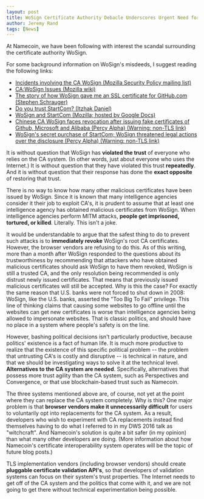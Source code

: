 ```yaml
---
layout: post
title: WoSign Certificate Authority Debacle Underscores Urgent Need for Pluggable Certificate Verification
author: Jeremy Rand
tags: [News]
---
```


At Namecoin, we have been following with interest the scandal surrounding the certificate authority WoSign.

For some background information on WoSign's misdeeds, I suggest reading the following links:

* [Incidents involving the CA WoSign (Mozilla Security Policy mailing list)](https://groups.google.com/d/topic/mozilla.dev.security.policy/k9PBmyLCi8I)
* [CA:WoSign Issues (Mozilla wiki)](https://wiki.mozilla.org/CA:WoSign_Issues)
* [The story of how WoSign gave me an SSL certificate for GitHub.com (Stephen Schrauger)](https://www.schrauger.com/the-story-of-how-wosign-gave-me-an-ssl-certificate-for-github-com)
* [Do you trust StartCom?  (Itzhak Daniel)](https://archive.is/8bSp6)
* [WoSign and StartCom (Mozilla; hosted by Google Docs)](https://docs.google.com/document/d/1C6BlmbeQfn4a9zydVi2UvjBGv6szuSB4sMYUcVrR8vQ/mobilebasic)
* [Chinese CA WoSign faces revocation after issuing fake certificates of Github, Microsoft and Alibaba (Percy Alpha) (Warning: non-TLS link)](http://www.percya.com/2016/08/chinese-ca-wosign-faces-revocation.html)
* [WoSign's secret purchase of StartCom; WoSign threatened legal actions over the disclosure (Percy Alpha) (Warning: non-TLS link)](http://www.percya.com/2016/09/wosigns-secret-purchase-of-startcom.html)

It is without question that WoSign has **violated the trust** of everyone who relies on the CA system.  (In other words, just about everyone who uses the Internet.)  It is without question that they have violated this trust **repeatedly**.  And it is without question that their response has done the **exact opposite** of restoring that trust.

There is no way to know how many other malicious certificates have been issued by WoSign.  Since it is known that many intelligence agencies consider it their job to exploit CA's, it is prudent to assume that at least one intelligence agency has obtained malicious certificates from WoSign.  When intelligence agencies perform MITM attacks, **people get imprisoned, tortured, or killed**.  Literally.  This isn't a joke.

It would be understandable to argue that the safest thing to do to prevent such attacks is to **immediately revoke** WoSign's root CA certificates.  However, the browser vendors are refusing to do this.  As of this writing, more than a month after WoSign responded to the questions about its trustworthiness by recommending that attackers who have obtained malicious certificates should ask WoSign to have them revoked, WoSign is still a trusted CA, and the only resolution being recommended is only distrust newly issued certificates.  That means that previously issued malicious certificates will still be accepted.  Why is this the case?  For exactly the same reason that U.S. banks were not forced to shut down in 2008: WoSign, like the U.S. banks, asserted the "Too Big To Fail" privilege.  This line of thinking claims that causing some websites to go offline until the websites can get new certificates is worse than intelligence agencies being allowed to impersonate websites.  That is classic politics, and should have no place in a system where people's safety is on the line.

However, bashing political decisions isn't particularly productive, because politics' existence is a fact of human life.  It is much more productive to realize that the existence of this specific political problem -- the problem that untrusting CA's is costly and disruptive -- is technical in nature, and that we should be investigating ways to solve it at the technical level.  **Alternatives to the CA system are needed**.  Specifically, alternatives that possess more trust agility than the CA system, such as Perspectives and Convergence, or that use blockchain-based trust such as Namecoin.

The three systems mentioned above are, of course, not yet at the point where they can replace the CA system completely.  Why is this?  One major problem is that **browser vendors make it unnecessarily difficult** for users to voluntarily opt into replacements for the CA system.  As a result, developers who wish to experiment with CA replacements instead find themselves having to do what I referred to in my DWS 2016 talk as "witchcraft".  And Namecoin's solution is quite a bit safer (in my opinion) than what many other developers are doing.  (More information about how Namecoin's certificate interoperability system operates will be the topic of future blog posts.)

TLS implementation vendors (including browser vendors) should create **pluggable certificate validation API's**, so that developers of validation systems can focus on their system's trust properties.  The Internet needs to get off of the CA system and the politics that come with it, and we are not going to get there without technical experimentation being possible.
